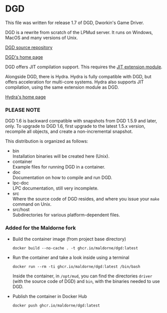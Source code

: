 # DGD

This file was written for release 1.7 of DGD, Dworkin's Game Driver.

DGD is a rewrite from scratch of the LPMud server.  It runs on Windows, MacOS
and many versions of Unix.

[DGD source repository](https://github.com/dworkin/dgd)

[DGD's home page](https://www.dworkin.nl/dgd)

DGD offers JIT compilation support.  This requires the
[JIT extension module](https://github.com/dworkin/lpc-ext).

Alongside DGD, there is Hydra.  Hydra is fully compatible with DGD, but offers
acceleration for multi-core systems.  Hydra also supports JIT compilation,
using the same extension module as DGD.

[Hydra's home page](https://www.dworkin.nl/hydra)

### PLEASE NOTE

DGD 1.6 is backward compatible with snapshots from DGD 1.5.9 and later, only.
To upgrade to DGD 1.6, first upgrade to the latest 1.5.x version, recompile
all objects, and create a non-incremental snapshot.


This distribution is organized as follows:

-   bin  
    Installation binaries will be created here (Unix).
-   container  
    Example files for running DGD in a container.
-   doc  
    Documentation on how to compile and run DGD.
-   lpc-doc  
    LPC documentation, still very incomplete.
-   src  
    Where the source code of DGD resides, and where you issue your `make`
    command on Unix.
-   src/host  
    Subdirectories for various platform-dependent files.

### Added for the Maldorne fork

- Build the container image (from project base directory)

  `docker build --no-cache . -t ghcr.io/maldorne/dgd:latest`

- Run the container and take a look inside using a terminal

  `docker run --rm -ti ghcr.io/maldorne/dgd:latest /bin/bash`

  Inside the container, in `/opt/mud`, you can find the directories `driver` 
  (with the source code of DGD) and `bin`, with the binaries needed
  to use DGD.

- Publish the container in Docker Hub

  `docker push ghcr.io/maldorne/dgd:latest`
